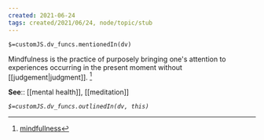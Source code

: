 ```yaml
---
created: 2021-06-24
tags: created/2021/06/24, node/topic/stub
---
```

`$=customJS.dv_funcs.mentionedIn(dv)`

Mindfulness is the practice of purposely bringing one's attention to experiences occurring in the present moment without [[judgement|judgment]]. [^1]


**See**:: [[mental health]], [[meditation]]

*`$=customJS.dv_funcs.outlinedIn(dv, this)`*

[^1]:[mindfullness](https://en.wikipedia.org/wiki/Mindfulness%20(disambiguation))
 